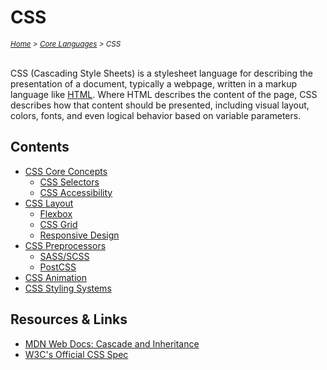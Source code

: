 # CSS

<em>
<sub><a href='../../README.md'>Home</a> > <a href='../core-languages.md'>Core Languages</a> > CSS</sub>
</em>
<br />
<br />

CSS (Cascading Style Sheets) is a stylesheet language for describing the presentation of a document, typically a webpage, written in a markup language like [HTML](../html/html.md). Where HTML describes the content of the page, CSS describes how that content should be presented, including visual layout, colors, fonts, and even logical behavior based on variable parameters.

## Contents

* [CSS Core Concepts](./css.core/css.core.md)
  * [CSS Selectors](./css.core/css.core.selectors.md)
  * [CSS Accessibility](./css.core/css.core.accessibility.md)
* [CSS Layout](./css.layout/css.layout.md)
  * [Flexbox](./css.layout/css.layout.flexbox.md)
  * [CSS Grid](./css.layout/css.layout.grid.md)
  * [Responsive Design](./css.layout/css.layout.responsive-design.md)
* [CSS Preprocessors](./css.preprocessors/css.preprocessors.md)
  * [SASS/SCSS](./css.preprocessors/css.preprocessors.sass/css.preprocessors.sass.md)
  * [PostCSS](./css.preprocessors/css.preprocessors.postcss/css.preprocessors.postcss.md)
* [CSS Animation](./css.animation.md)
* [CSS Styling Systems](./css.styling-systems/css.styling-systems.md)

## Resources & Links

* [MDN Web Docs: Cascade and Inheritance](https://developer.mozilla.org/en-US/docs/Learn/CSS/Building_blocks/Cascade_and_inheritance)
* [W3C's Official CSS Spec](https://www.w3.org/TR/CSS/#css)
